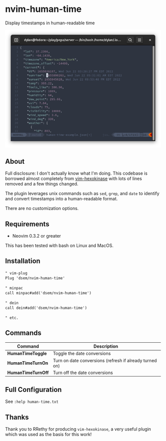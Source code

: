 # nvim-human-time

Display timestamps in human-readable time

![screenshot](screenshot.png)

## About

Full disclosure: I don't actually know what I'm doing.  This codebase is
borrowed almost completely from
[vim-hexokinase](https://github.com/RRethy/vim-hexokinase) with lots of lines
removed and a few things changed.

The plugin leverages unix commands such as `sed`, `grep`, and `date` to
identify and convert timestamps into a human-readable format.

There are no customization options.

## Requirements

- Neovim 0.3.2 or greater

This has been tested with bash on Linux and MacOS.

## Installation

```vim
" vim-plug
Plug 'dsem/nvim-human-time'

" minpac
call minpac#add('dsem/nvim-human-time')

" dein
call dein#add('dsem/nvim-human-time')

" etc.
```

## Commands

| Command  | Description  |
|---|---|
| **HumanTimeToggle**  | Toggle the date conversions  |
| **HumanTimeTurnOn**  | Turn on date conversions (refresh if already turned on) |
| **HumanTimeTurnOff**  | Turn off the date conversions|

## Full Configuration

See `:help human-time.txt`

## Thanks

Thank you to RRethy for producing `vim-hexokinase`, a very useful plugin
which was used as the basis for this work!
